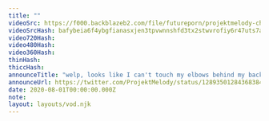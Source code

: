 ```yaml
---
title: ""
videoSrc: https://f000.backblazeb2.com/file/futureporn/projektmelody-chaturbate-2020-07-31.mp4
videoSrcHash: bafybeia6f4ybgfianasxjen3tpvwnnshfd3tx2stwvrofiy6r47uts7awy
video720Hash: 
video480Hash: 
video360Hash: 
thinHash: 
thiccHash: 
announceTitle: "welp, looks like I can't touch my elbows behind my back lol"
announceUrl: https://twitter.com/ProjektMelody/status/1289350128436838400
date: 2020-08-01T00:00:00.000Z
note: 
layout: layouts/vod.njk
---
```

